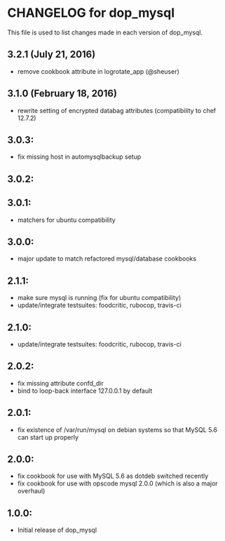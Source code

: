 # CHANGELOG for dop_mysql

This file is used to list changes made in each version of dop_mysql.

## 3.2.1 (July 21, 2016)

* remove cookbook attribute in logrotate_app (@sheuser)

## 3.1.0 (February 18, 2016)

* rewrite setting of encrypted databag attributes (compatibility to chef 12.7.2)

## 3.0.3:

* fix missing host in automysqlbackup setup

## 3.0.2:

## 3.0.1:

* matchers for ubuntu compatibility

## 3.0.0:

* major update to match refactored mysql/database cookbooks

## 2.1.1:

* make sure mysql is running (fix for ubuntu compatibility)
* update/integrate testsuites: foodcritic, rubocop, travis-ci

## 2.1.0:

* update/integrate testsuites: foodcritic, rubocop, travis-ci

## 2.0.2:

* fix missing attribute confd_dir
* bind to loop-back interface 127.0.0.1 by default

## 2.0.1:

* fix existence of /var/run/mysql on debian systems so that MySQL 5.6 can start up properly

## 2.0.0:

* fix cookbook for use with MySQL 5.6 as dotdeb switched recently
* fix cookbook for use with opscode mysql 2.0.0 (which is also a major overhaul)

## 1.0.0:

* Initial release of dop_mysql